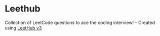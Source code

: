 # Leethub
Collection of LeetCode questions to ace the coding interview! - Created using [LeetHub v3](https://github.com/raphaelheinz/LeetHub-3.0)
